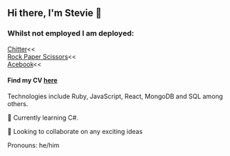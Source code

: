 ## Hi there, I'm Stevie 👋

### Whilst not employed I am deployed:
<a href="https://chitter5.herokuapp.com/">Chitter</a><<<br>
<a href="https://rock-paper-spiegl-two.herokuapp.com">Rock Paper Scissors</a><<<br>
<a href ="https://lacebook.herokuapp.com/">Acebook</a><<

#### Find my CV <a href="https://github.com/S-Spiegl/Steven-Spiegl-CV">here</a>

Technologies include Ruby, JavaScript, React, MongoDB and SQL among others. 

🌱 Currently learning C#.

🤝 Looking to collaborate on any exciting ideas

Pronouns: he/him

<!--
**S-Spiegl/S-Spiegl** is a ✨ _special_ ✨ repository because its `README.md` (this file) appears on your GitHub profile.

Here are some ideas to get you started:

- 🔭 I’m currently working on ...
- 🌱 I’m currently learning ...
- 👯 I’m looking to collaborate on ...
- 🤔 I’m looking for help with ...
- 💬 Ask me about ...
- 📫 How to reach me: ...
- 😄 Pronouns: ...
- ⚡ Fun fact: ...
-->
